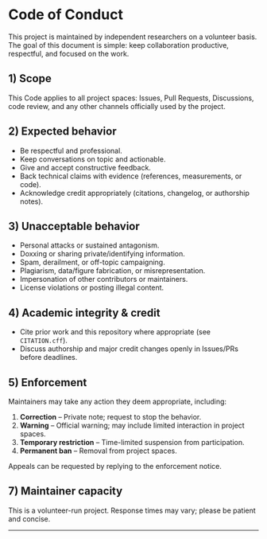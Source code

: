 # Code of Conduct

This project is maintained by independent researchers on a volunteer basis.
The goal of this document is simple: keep collaboration productive, respectful,
and focused on the work.

## 1) Scope
This Code applies to all project spaces: Issues, Pull Requests, Discussions,
code review, and any other channels officially used by the project.

## 2) Expected behavior
- Be respectful and professional.
- Keep conversations on topic and actionable.
- Give and accept constructive feedback.
- Back technical claims with evidence (references, measurements, or code).
- Acknowledge credit appropriately (citations, changelog, or authorship notes).

## 3) Unacceptable behavior
- Personal attacks or sustained antagonism.
- Doxxing or sharing private/identifying information.
- Spam, derailment, or off-topic campaigning.
- Plagiarism, data/figure fabrication, or misrepresentation.
- Impersonation of other contributors or maintainers.
- License violations or posting illegal content.

## 4) Academic integrity & credit
- Cite prior work and this repository where appropriate (see `CITATION.cff`).
- Discuss authorship and major credit changes openly in Issues/PRs before deadlines.

## 5) Enforcement
Maintainers may take any action they deem appropriate, including:

1. **Correction** – Private note; request to stop the behavior.  
2. **Warning** – Official warning; may include limited interaction in project spaces.  
3. **Temporary restriction** – Time-limited suspension from participation.  
4. **Permanent ban** – Removal from project spaces.

Appeals can be requested by replying to the enforcement notice.

## 7) Maintainer capacity
This is a volunteer-run project. Response times may vary; please be patient and concise.

---
